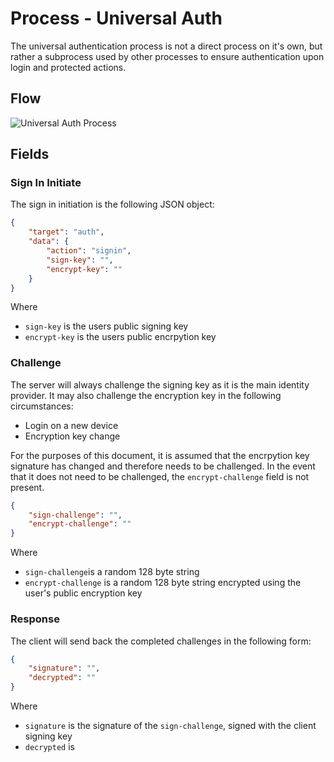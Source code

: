 # Process - Universal Auth

The universal authentication process is not a direct process on it's own, but rather a subprocess used by other processes to ensure authentication upon login and protected actions.

## Flow

![Universal Auth Process](/api/diagrams/flows/ws/Universal-Auth.png)

## Fields

### Sign In Initiate

The sign in initiation is the following JSON object:

```json
{
    "target": "auth",
    "data": {
        "action": "signin",
        "sign-key": "",
        "encrypt-key": ""
    }
}
```

Where
- `sign-key` is the users public signing key
- `encrypt-key` is the users public encrpytion key

### Challenge

The server will always challenge the signing key as it is the main identity provider. It may also challenge the encryption key in the following circumstances:
- Login on a new device
- Encryption key change

For the purposes of this document, it is assumed that the encrpytion key signature has changed and therefore needs to be challenged. In the event that it does not need to be challenged, the `encrypt-challenge` field is not present.

```json
{
    "sign-challenge": "",
    "encrypt-challenge": ""
}
```

Where
- `sign-challenge`is a random 128 byte string
- `encrypt-challenge` is a random 128 byte string encrypted using the user's public encryption key

### Response

The client will send back the completed challenges in the following form:

```json
{
    "signature": "",
    "decrypted": ""
}
```

Where
- `signature` is the signature of the `sign-challenge`, signed with the client signing key
- `decrypted` is 